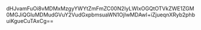 dHJvamFuOi8vMDMxMzgyYWYtZmFmZC00N2IyLWIxOGQtOTVkZWE1ZGM0MGJiQGluMDMudGVuY2VudGxpbmsuaWN1OjIwMDAwI+iZjueqnXRyb2phbuiKgueCuTAxCg==